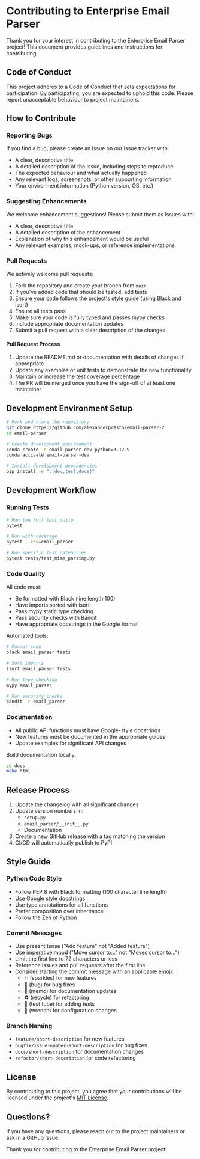 # Contributing to Enterprise Email Parser

Thank you for your interest in contributing to the Enterprise Email Parser project! This document provides guidelines and instructions for contributing.

## Code of Conduct

This project adheres to a Code of Conduct that sets expectations for participation. By participating, you are expected to uphold this code. Please report unacceptable behaviour to project maintainers.

## How to Contribute

### Reporting Bugs

If you find a bug, please create an issue on our issue tracker with:

- A clear, descriptive title
- A detailed description of the issue, including steps to reproduce
- The expected behaviour and what actually happened
- Any relevant logs, screenshots, or other supporting information
- Your environment information (Python version, OS, etc.)

### Suggesting Enhancements

We welcome enhancement suggestions! Please submit them as issues with:

- A clear, descriptive title
- A detailed description of the enhancement
- Explanation of why this enhancement would be useful
- Any relevant examples, mock-ups, or reference implementations

### Pull Requests

We actively welcome pull requests:

1. Fork the repository and create your branch from `main`
2. If you've added code that should be tested, add tests
3. Ensure your code follows the project's style guide (using Black and isort)
4. Ensure all tests pass
5. Make sure your code is fully typed and passes mypy checks
6. Include appropriate documentation updates
7. Submit a pull request with a clear description of the changes

#### Pull Request Process

1. Update the README.md or documentation with details of changes if appropriate
2. Update any examples or unit tests to demonstrate the new functionality
3. Maintain or increase the test coverage percentage
4. The PR will be merged once you have the sign-off of at least one maintainer

## Development Environment Setup

```bash
# Fork and clone the repository
git clone https://github.com/alexanderpresto/email-parser-2
cd email-parser

# Create development environment
conda create -n email-parser-dev python=3.12.9
conda activate email-parser-dev

# Install development dependencies
pip install -e ".[dev,test,docs]"
```

## Development Workflow

### Running Tests

```bash
# Run the full test suite
pytest

# Run with coverage
pytest --cov=email_parser

# Run specific test categories
pytest tests/test_mime_parsing.py
```

### Code Quality

All code must:

- Be formatted with Black (line length 100)
- Have imports sorted with isort
- Pass mypy static type checking
- Pass security checks with Bandit
- Have appropriate docstrings in the Google format

Automated tools:

```bash
# Format code
black email_parser tests

# Sort imports
isort email_parser tests

# Run type checking
mypy email_parser

# Run security checks
bandit -r email_parser
```

### Documentation

- All public API functions must have Google-style docstrings
- New features must be documented in the appropriate guides
- Update examples for significant API changes

Build documentation locally:

```bash
cd docs
make html
```

## Release Process

1. Update the changelog with all significant changes
2. Update version numbers in:
   - `setup.py`
   - `email_parser/__init__.py`
   - Documentation
3. Create a new GitHub release with a tag matching the version
4. CI/CD will automatically publish to PyPI

## Style Guide

### Python Code Style

- Follow PEP 8 with Black formatting (100 character line length)
- Use [Google style docstrings](https://google.github.io/styleguide/pyguide.html#38-comments-and-docstrings)
- Use type annotations for all functions
- Prefer composition over inheritance
- Follow the [Zen of Python](https://www.python.org/dev/peps/pep-0020/)

### Commit Messages

- Use present tense ("Add feature" not "Added feature")
- Use imperative mood ("Move cursor to..." not "Moves cursor to...")
- Limit the first line to 72 characters or less
- Reference issues and pull requests after the first line
- Consider starting the commit message with an applicable emoji:
  - ✨ (sparkles) for new features
  - 🐛 (bug) for bug fixes
  - 📝 (memo) for documentation updates
  - ♻️ (recycle) for refactoring
  - 🧪 (test tube) for adding tests
  - 🔧 (wrench) for configuration changes

### Branch Naming

- `feature/short-description` for new features
- `bugfix/issue-number-short-description` for bug fixes
- `docs/short-description` for documentation changes
- `refactor/short-description` for code refactoring

## License

By contributing to this project, you agree that your contributions will be licensed under the project's [MIT License](LICENSE).

## Questions?

If you have any questions, please reach out to the project maintainers or ask in a GitHub issue.

Thank you for contributing to the Enterprise Email Parser project!
